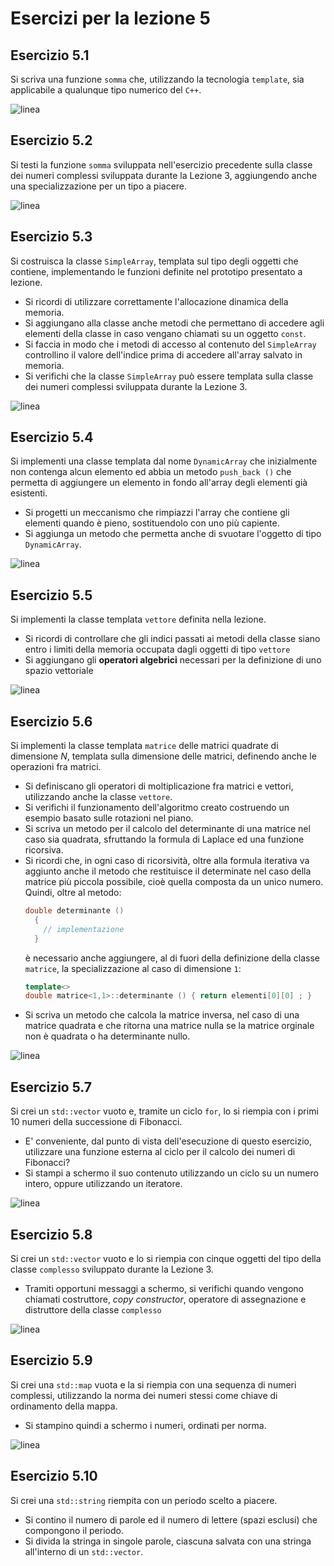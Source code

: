 # Esercizi per la lezione 5

## Esercizio 5.1

Si scriva una funzione ```somma``` che,
utilizzando la tecnologia ```template```,
sia applicabile a qualunque tipo numerico del ```C++```.

![linea](../immagini/linea.png)

## Esercizio 5.2 

Si testi la funzione ```somma``` sviluppata nell'esercizio precedente
sulla classe dei numeri complessi sviluppata durante la Lezione 3,
aggiungendo anche una specializzazione per un tipo a piacere.

![linea](../immagini/linea.png)

## Esercizio 5.3

Si costruisca la classe ```SimpleArray```, templata sul tipo degli oggetti che contiene, 
implementando le funzioni definite nel prototipo presentato a lezione.
  * Si ricordi di utilizzare correttamente l'allocazione dinamica della memoria.
  * Si aggiungano alla classe anche metodi che permettano di accedere agli elementi della classe
    in caso vengano chiamati su un oggetto ```const```.
  * Si faccia in modo che i metodi di accesso al contenuto del ```SimpleArray``` 
    controllino il valore dell'indice
    prima di accedere all'array salvato in memoria.
  * Si verifichi che la classe ```SimpleArray``` può essere templata sulla classe dei numeri complessi
    sviluppata durante la Lezione 3.
    
![linea](../immagini/linea.png)

## Esercizio 5.4

Si implementi una classe templata dal nome ```DynamicArray``` che inizialmente
non contenga alcun elemento ed abbia un metodo ```push_back ()``` che permetta di aggiungere 
un elemento in fondo all'array degli elementi già esistenti.
  * Si progetti un meccanismo che rimpiazzi l'array che contiene gli elementi quando è pieno,
    sostituendolo con uno più capiente.
  * Si aggiunga un metodo che permetta anche di svuotare l'oggetto di tipo ```DynamicArray```.

![linea](../immagini/linea.png)

## Esercizio 5.5

Si implementi la classe templata ```vettore``` definita nella lezione.
  * Si ricordi di controllare che gli indici passati ai metodi della classe siano entro i limiti 
    della memoria occupata dagli oggetti di tipo ```vettore```
  * Si aggiungano gli **operatori algebrici** necessari per la definizione di uno spazio vettoriale

![linea](../immagini/linea.png)

## Esercizio 5.6

Si implementi la classe templata ```matrice``` delle matrici quadrate di dimensione *N*, 
templata sulla dimensione delle matrici, 
definendo anche le operazioni fra matrici.
  * Si definiscano gli operatori di moltiplicazione fra matrici e vettori,
    utilizzando anche la classe ```vettore```.
  * Si verifichi il funzionamento dell'algoritmo creato costruendo un esempio
    basato sulle rotazioni nel piano. 
  * Si scriva un metodo per il calcolo del determinante di una matrice nel caso sia quadrata,
    sfruttando la formula di Laplace ed una funzione ricorsiva.
  * Si ricordi che, 
    in ogni caso di ricorsività,
    oltre alla formula iterativa va aggiunto anche il metodo che restituisce il determinate
    nel caso della matrice più piccola possibile, cioè quella composta da un unico numero.
    Quindi, oltre al metodo:
    ```cpp
    double determinante () 
      {
        // implementazione
      }
    ```  
    è necessario anche aggiungere, al di fuori della definizione della classe ```matrice```,
    la specializzazione al caso di dimensione ```1```:
    ```cpp
    template<>
    double matrice<1,1>::determinante () { return elementi[0][0] ; }
    ```
  * Si scriva un metodo che calcola la matrice inversa, nel caso di una matrice quadrata
    e che ritorna una matrice nulla se la matrice orginale non è quadrata
    o ha determinante nullo.

![linea](../immagini/linea.png)

## Esercizio 5.7

Si crei un ```std::vector``` vuoto e, tramite un ciclo ```for```, 
lo si riempia con i primi 10 numeri della successione di Fibonacci.
  * E' conveniente, dal punto di vista dell'esecuzione di questo esercizio,
    utilizzare una funzione esterna al ciclo per il calcolo dei numeri di Fibonacci?
  * Si stampi a schermo il suo contenuto utilizzando un ciclo su un numero intero,
    oppure utilizzando un iteratore.

![linea](../immagini/linea.png)

## Esercizio 5.8

Si crei un ```std::vector``` vuoto e lo si riempia con cinque oggetti
del tipo della classe ```complesso``` sviluppato durante la Lezione 3.
  * Tramiti opportuni messaggi a schermo, 
    si verifichi quando vengono chiamati costruttore,
    *copy constructor*, operatore di assegnazione e distruttore
    della classe ```complesso```

![linea](../immagini/linea.png)

## Esercizio 5.9

Si crei una ```std::map``` vuota e la si riempia con una sequenza di numeri complessi,
utilizzando la norma dei numeri stessi come chiave di ordinamento della mappa.
  * Si stampino quindi a schermo i numeri, ordinati per norma.

![linea](../immagini/linea.png)

## Esercizio 5.10

Si crei una ```std::string``` riempita con un periodo scelto a piacere.
  * Si contino il numero di parole ed il numero di lettere (spazi esclusi)
    che compongono il periodo.
  * Si divida la stringa in singole parole,
    ciascuna salvata con una stringa all'interno di un ```std::vector```.  


